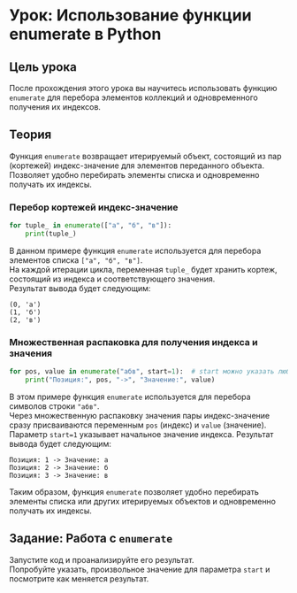# Урок: Использование функции enumerate в Python

## Цель урока
После прохождения этого урока вы научитесь использовать функцию `enumerate` для перебора элементов коллекций и одновременного получения их индексов.

## Теория
Функция `enumerate` возвращает итерируемый объект, состоящий из пар (кортежей) индекс-значение для элементов переданного объекта.  
Позволяет удобно перебирать элементы списка и одновременно получать их индексы.

### Перебор кортежей индекс-значение
```python
for tuple_ in enumerate(["а", "б", "в"]):
    print(tuple_)
```

В данном примере функция `enumerate` используется для перебора элементов списка `["а", "б", "в"]`.  
На каждой итерации цикла, переменная `tuple_` будет хранить кортеж, состоящий из индекса и соответствующего значения.  
Результат вывода будет следующим:
```
(0, 'а')
(1, 'б')
(2, 'в')
```

### Множественная распаковка для получения индекса и значения
```python
for pos, value in enumerate("абв", start=1):  # start можно указать любым целым числом
    print("Позиция:", pos, "->", "Значение:", value)
```
В этом примере функция `enumerate` используется для перебора символов строки `"абв"`.  
Через множественную распаковку значения пары индекс-значение сразу присваиваются переменным `pos` (индекс) и `value` (значение).  
Параметр `start=1` указывает начальное значение индекса. Результат вывода будет следующим:
```
Позиция: 1 -> Значение: а
Позиция: 2 -> Значение: б
Позиция: 3 -> Значение: в
```

Таким образом, функция `enumerate` позволяет удобно перебирать элементы списка или других итерируемых объектов и одновременно получать их индексы.

## Задание: Работа с `enumerate`

Запустите код и проанализируйте его результат.  
Попробуйте указать, произвольное значение для параметра `start` и посмотрите как меняется результат.
